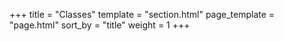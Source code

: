 +++
title = "Classes"
template = "section.html"
page_template = "page.html"
sort_by = "title"
weight = 1
+++
